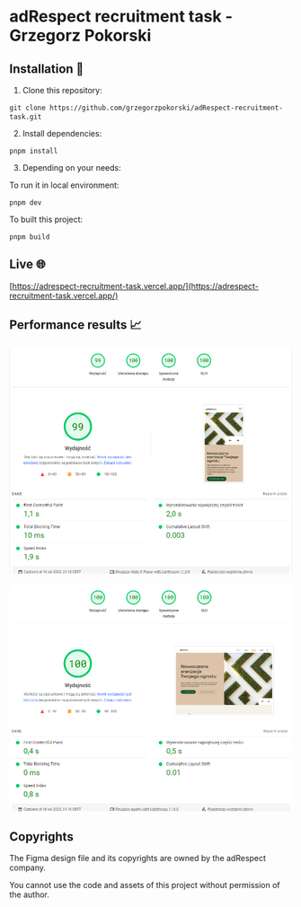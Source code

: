 # adRespect recruitment task - Grzegorz Pokorski

## Installation 👷

1. Clone this repository:

```
git clone https://github.com/grzegorzpokorski/adRespect-recruitment-task.git
```

2. Install dependencies:

```
pnpm install
```

3. Depending on your needs:

To run it in local environment:

```
pnpm dev
```

To built this project:

```
pnpm build
```

## Live 🌐

[https://adrespect-recruitment-task.vercel.app/](https://adrespect-recruitment-task.vercel.app/)

## Performance results 📈

![](/screenshots/lighthouse-mobile.png?raw=true "lighthouse mobile")

![](/screenshots/lighthouse-desktop.png?raw=true "lighthouse desktop")

## Copyrights

The Figma design file and its copyrights are owned by the adRespect company.

You cannot use the code and assets of this project without permission of the author.
